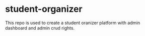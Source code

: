 # student-organizer
This repo is used to create a student oranizer platform with admin dashboard and admin crud rights.
